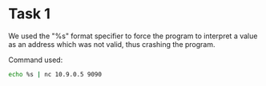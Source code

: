 # Task 1

We used the "%s" format specifier to force the program to interpret a value as an address which was not valid, thus crashing the program.

Command used:
``` bash
echo %s | nc 10.9.0.5 9090
```
